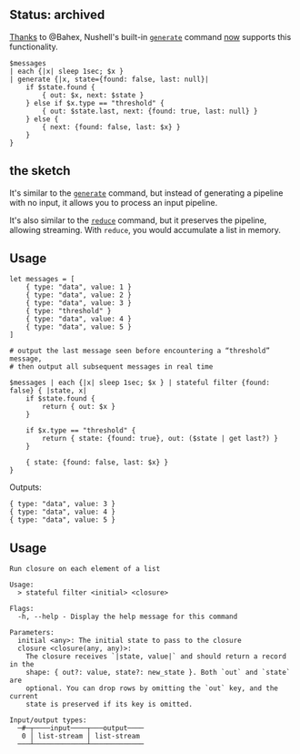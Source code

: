 ## Status: archived

[Thanks](https://github.com/nushell/nushell/pull/14804) to @Bahex, Nushell's built-in [`generate`](https://www.nushell.sh/commands/docs/generate.html#generate-for-generators) command [now](https://github.com/nushell/nushell/pull/14804) supports this functionality.

```nushell
$messages
| each {|x| sleep 1sec; $x }
| generate {|x, state={found: false, last: null}|
    if $state.found {
        { out: $x, next: $state }
    } else if $x.type == "threshold" {
        { out: $state.last, next: {found: true, last: null} }
    } else {
        { next: {found: false, last: $x} }
    }
}
```

## the sketch

It's similar to the
[`generate`](https://www.nushell.sh/commands/docs/generate.html#generate-for-generators)
command, but instead of generating a pipeline with no input, it allows you to
process an input pipeline.

It's also similar to the
[`reduce`](https://www.nushell.sh/commands/docs/reduce.html) command, but it
preserves the pipeline, allowing streaming. With `reduce`, you would accumulate
a list in memory.

## Usage

```nushell
let messages = [
    { type: "data", value: 1 }
    { type: "data", value: 2 }
    { type: "data", value: 3 }
    { type: "threshold" }
    { type: "data", value: 4 }
    { type: "data", value: 5 }
]

# output the last message seen before encountering a “threshold” message,
# then output all subsequent messages in real time

$messages | each {|x| sleep 1sec; $x } | stateful filter {found: false} { |state, x|
    if $state.found {
        return { out: $x }
    }

    if $x.type == "threshold" {
        return { state: {found: true}, out: ($state | get last?) }
    }

    { state: {found: false, last: $x} }
}
```

Outputs:

```
{ type: "data", value: 3 }
{ type: "data", value: 4 }
{ type: "data", value: 5 }
```

## Usage

```
Run closure on each element of a list

Usage:
  > stateful filter <initial> <closure>

Flags:
  -h, --help - Display the help message for this command

Parameters:
  initial <any>: The initial state to pass to the closure
  closure <closure(any, any)>:
    The closure receives `|state, value|` and should return a record in the
    shape: { out?: value, state?: new_state }. Both `out` and `state` are
    optional. You can drop rows by omitting the `out` key, and the current
    state is preserved if its key is omitted.

Input/output types:
  ─#─┬────input────┬───output────
   0 │ list-stream │ list-stream
  ───┴─────────────┴─────────────
```

